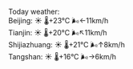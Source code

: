 Today weather:  
Beijing: ☀️   🌡️+23°C 🌬️←11km/h  
Tianjin: ☀️   🌡️+20°C 🌬️↖11km/h  
Shijiazhuang: ☀️   🌡️+21°C 🌬️↑8km/h  
Tangshan: ☀️   🌡️+16°C 🌬️→6km/h  
